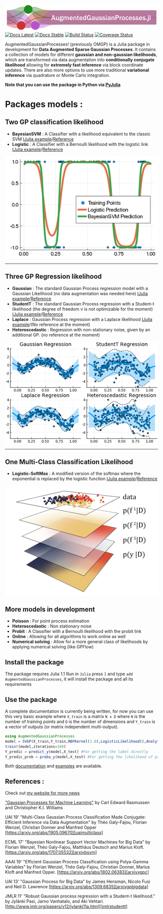 ![AugmentedGaussianProcesses.jl](docs/src/assets/banner.png)
[![Docs Latest](https://img.shields.io/badge/docs-dev-blue.svg)](https://theogf.github.io/AugmentedGaussianProcesses.jl/dev)
[![Docs Stable](https://img.shields.io/badge/docs-stable-blue.svg)](https://theogf.github.io/AugmentedGaussianProcesses.jl/stable)
[![Build Status](https://travis-ci.org/theogf/AugmentedGaussianProcesses.jl.svg?branch=master)](https://travis-ci.org/theogf/AugmentedGaussianProcesses.jl)
[![Coverage Status](https://coveralls.io/repos/github/theogf/AugmentedGaussianProcesses.jl/badge.svg?branch=master)](https://coveralls.io/github/theogf/AugmentedGaussianProcesses.jl?branch=master)

AugmentedGaussianProcesses! (previously OMGP) is a Julia package in development for **Data Augmented Sparse Gaussian Processes**. It contains a collection of models for different **gaussian and non-gaussian likelihoods**, which are transformed via data augmentation into **conditionally conjugate likelihood** allowing for **extremely fast inference** via block coordinate updates. There are also more options to use more traditional **variational inference** via quadrature or Monte Carlo integration.

**Note that you can use the package in Python via [PyJulia](https://github.com/JuliaPy/pyjulia)**

# Packages models :

## Two GP classification likelihood
  - **BayesianSVM** : A Classifier with a likelihood equivalent to the classic SVM [IJulia example](https://nbviewer.jupyter.org/github/theogf/AugmentedGaussianProcesses.jl/blob/master/examples/Classification%20-%20BayesianSVM.ipynb)/[Reference][arxivbsvm]
  - **Logistic** : A Classifier with a Bernoulli likelihood with the logistic link [IJulia example](https://nbviewer.jupyter.org/github/theogf/AugmentedGaussianProcesses.jl/blob/master/examples/Classification%20-%20Logistic.ipynb)/[Reference][arxivxgpc]

<p align=center>
  <img src="docs/src/assets/Classification.png">
</p>

---
## Three GP Regression likelihood
  - **Gaussian** : The standard Gaussian Process regression model with a Gaussian Likelihood (no data augmentation was needed here) [IJulia example](https://nbviewer.jupyter.org/github/theogf/AugmentedGaussianProcesses.jl/blob/master/examples/Regression%20-%20Gaussian.ipynb)/[Reference][arxivgpbigdata]
  - **StudentT** : The standard Gaussian Process regression with a Student-t likelihood (the degree of freedom ν is not optimizable for the moment) [IJulia example](https://nbviewer.jupyter.org/github/theogf/AugmentedGaussianProcesses.jl/blob/master/examples/Regression%20-%20StudentT.ipynb)/[Reference][jmlrstudentt]
  - **Laplace** : Gaussian Process regression with a Laplace likelihood [IJulia example](https://nbviewer.jupyter.org/github/theogf/AugmentedGaussianProcesses.jl/blob/master/examples/Regression%20-%20Laplace.ipynb)/(No reference at the moment)
  - **Heteroscedastic** : Regression with non-stationary noise, given by an additional GP. (no reference at the moment)

<p align=center>
   <img src="docs/src/assets/Regression.png">
 </p>

---
## One Multi-Class Classification Likelihood
  - **Logistic-SoftMax** : A modified version of the softmax where the exponential is replaced by the logistic function [IJulia example](https://nbviewer.jupyter.org/github/theogf/AugmentedGaussianProcesses.jl/blob/master/examples/MultiClass%20-%20LogisticSoftMax.ipynb)/[Reference][uaimulticlass]

 <p align=center>
   <img src="docs/src/assets/final3D.png">
 </p>

## More models in development
  - **Poisson** : For point process estimation
  - **Heteroscedastic** : Non stationary noise
  - **Probit** : A Classifier with a Bernoulli likelihood with the probit link
  - **Online** : Allowing for all algorithms to work online as well
  - **Numerical solving** : Allow for a more general class of likelihoods by applying numerical solving (like GPFlow)

## Install the package

The package requires Julia 1.1
Run in `Julia` press `]` and type `add AugmentedGaussianProcesses`, it will install the package and all its requirements

## Use the package

A complete documentation is currently being written, for now you can use this very basic example where `X_train` is a matrix ``N x D`` where `N` is the number of training points and `D` is the number of dimensions and `Y_train` is a vector of outputs (or matrix independent multi-output).

```julia
using AugmentedGaussianProcesses
model = SVGP(X_train,Y_train,RBFKernel(1.0),LogisticLikelihood(),AnalyticSVI(100),64)
train!(model,iterations=100)
Y_predic = predict_y(model,X_test) #For getting the label directly
Y_predic_prob = proba_y(model,X_test) #For getting the likelihood of predicting class 1
```

Both [documentation](https://theogf.github.io/AugmentedGaussianProcesses.jl/stable/) and [examples](https://nbviewer.jupyter.org/github/theogf/AugmentedGaussianProcesses.jl/tree/master/examples/) are available.

## References :

Check out [my website for more news](https://theogf.github.io)

["Gaussian Processes for Machine Learning"](http://www.gaussianprocess.org/gpml/) by Carl Edward Rasmussen and Christopher K.I. Williams

UAI 19' "Multi-Class Gaussian Process Classification Made Conjugate: Efficient Inference via Data Augmentation" by Théo Galy-Fajou, Florian Wenzel, Christian Donner and Manfred Opper [https://arxiv.org/abs/1905.09670][uaimulticlass]

ECML 17' "Bayesian Nonlinear Support Vector Machines for Big Data" by Florian Wenzel, Théo Galy-Fajou, Matthäus Deutsch and Marius Kloft. [https://arxiv.org/abs/1707.05532][arxivbsvm]

AAAI 19' "Efficient Gaussian Process Classification using Polya-Gamma Variables" by Florian Wenzel, Théo Galy-Fajou, Christian Donner, Marius Kloft and Manfred Opper. [https://arxiv.org/abs/1802.06383][arxivxgpc]

UAI 13' "Gaussian Process for Big Data" by James Hensman, Nicolo Fusi and Neil D. Lawrence [https://arxiv.org/abs/1309.6835][arxivgpbigdata]

JMLR 11' "Robust Gaussian process regression with a Student-t likelihood." by Jylänki Pasi, Jarno Vanhatalo, and Aki Vehtari.  [http://www.jmlr.org/papers/v12/jylanki11a.html][jmlrstudentt]

[uaimulticlass]:https://arxiv.org/abs/1905.09670
[arxivgpbigdata]:https://arxiv.org/abs/1309.6835
[31b06e91]:https://github.com/theogf/AugmentedGaussianProcesses.jl/blob/master/examples/Classification%20-%20SXGPC.ipynb "Classification with Sparse XGPC"
[arxivbsvm]:https://arxiv.org/abs/1707.05532
[arxivxgpc]:https://arxiv.org/abs/1802.06383
[jmlrstudentt]:http://www.jmlr.org/papers/volume12/jylanki11a/jylanki11a.pdf
